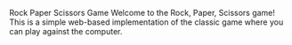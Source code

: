 Rock Paper Scissors Game
Welcome to the Rock, Paper, Scissors game! This is a simple web-based implementation of the classic game where you can play against the computer.
